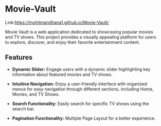 # Movie-Vault

Link:https://mohitmandhana1.github.io/Movie-Vault/

Movie Vault is a web application dedicated to showcasing popular movies and TV shows. This project provides a visually appealing platform for users to explore, discover, and enjoy their favorite entertainment content.

## Features

- **Dynamic Slider:** Engage users with a dynamic slider highlighting key information about featured movies and TV shows.

- **Intuitive Navigation:** Enjoy a user-friendly interface with organized menus for easy navigation through different sections, including Home, Movies, and TV Shows.

- **Search Functionality:** Easily search for specific TV shows using the search bar.

- **Pagination Functionality:** Multiple Page Layout for a better experience.
